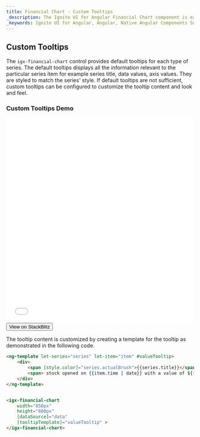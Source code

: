 ```yaml
---
title: Financial Chart - Custom Tooltips
_description: The Ignite UI for Angular Financial Chart component is easily configured to display financial data using a simple and intuitive API, as once the user binds the data, the chart offers multiple ways in which the data can then be visualized and interpreted.
_keywords: Ignite UI for Angular, Angular, Native Angular Components Suite, Native Angular Controls, Native Angular Components, Native Angular Components Library, Angular Chart, Angular Chart Control, Angular Chart Example, Angular Grid Component, Angular Chart Component, Angular Financial Chart
---
```

## Custom Tooltips

The `igx-financial-chart` control provides default tooltips for each type of series. The default tooltips displays all the information relevant to the particular series item for example series title, data values, axis values. They are styled to match the series' style. If default tooltips are not sufficient, custom tooltips can be configured to customize the tooltip content and look and feel.

### Custom Tooltips Demo

<div class="sample-container" style="height: 550px">
    <iframe id="financial-chart-custom-tooltips-iframe" src='{environment:demosBaseUrl}/financial-chart-custom-tooltips' width="100%" height="100%" seamless frameBorder="0" onload="onSampleIframeContentLoaded(this);"></iframe>
</div>
<div>
    <button data-localize="stackblitz" class="stackblitz-btn"   data-iframe-id="financial-chart-custom-tooltips-iframe" data-demos-base-url="{environment:demosBaseUrl}">View on StackBlitz
    </button>
</div>

<div class="divider--half"></div>

The tooltip content is customized by creating a template for the tooltip as demonstrated in the following code.

```html
<ng-template let-series="series" let-item="item" #valueTooltip>
    <div>
        <span [style.color]="series.actualBrush">{{series.title}}</span>
        <span> stock opened on {{item.time | date}} with a value of ${{item.open | number}} and closed with a value of ${{item.close | number}}.</span>
    </div>
</ng-template>


<igx-financial-chart
    width="850px"
    height="600px"
    [dataSource]="data"
    [tooltipTemplate]="valueTooltip" >
</igx-financial-chart>

```


